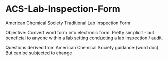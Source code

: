 # ACS-Lab-Inspection-Form
American Chemical Society Traditional Lab Inspection Form

Objective: Convert word form into electronic form. 
Pretty simplicit - but beneficial to anyone within a lab setting conducting a lab inspection / audit.

Questions derived from American Chemical Society guidance (word doc).
But can be subjected to change
